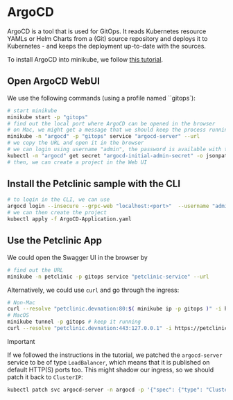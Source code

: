 # ArgoCD

ArgoCD is a tool that is used for GitOps. It reads Kubernetes resource YAMLs or
Helm Charts from a (Git) source repository and deploys it to Kubernetes - and keeps the
deployment up-to-date with the sources.

To install ArgoCD into minikube, we follow 
[this tutorial](https://redhat-scholars.github.io/argocd-tutorial/argocd-tutorial/01-setup.html).

## Open ArgoCD WebUI

We use the following commands (using a profile named ``gitops`):

```bash
# start minikube
minikube start -p "gitops"
# find out the local port where ArgoCD can be opened in the browser
# on Mac, we might get a message that we should keep the process running, otherwise, we'll get other ports
minikube -n "argocd" -p "gitops" service "argocd-server" --url
# we copy the URL and open it in the browser
# we can login using username "admin", the password is available with this command:
kubectl -n "argocd" get secret "argocd-initial-admin-secret" -o jsonpath="{.data.password}" | base64 -d
# then, we can create a project in the Web UI
```

## Install the Petclinic sample with the CLI

```bash
# to login in the CLI, we can use
argocd login --insecure --grpc-web "localhost:<port>"  --username "admin" --password "<password>"
# we can then create the project
kubectl apply -f ArgoCD-Application.yaml
```

## Use the Petclinic App

We could open the Swagger UI in the browser by

```bash
# find out the URL
minikube -n petclinic -p gitops service "petclinic-service" --url
```

Alternatively, we could use `curl` and go through the ingress: 

```bash
# Non-Mac
curl --resolve "petclinic.devnation:80:$( minikube ip -p gitops )" -i http://petclinic.devnation/api/pettypes
# MacOS
minikube tunnel -p gitops # keep it running
curl --resolve "petclinic.devnation:443:127.0.0.1" -i https://petclinic.devnation/api/pettypes --insecure
```

> [!IMPORTANT]
> If we followed the instructions in the tutorial, we patched the `argocd-server` service to be of type
> `LoadBalancer`, which means that it is published on default HTTP(S) ports too. This might shadow our
> ingress, so we should patch it back to `ClusterIP`:
> 
> ```bash
> kubectl patch svc argocd-server -n argocd -p '{"spec": {"type": "ClusterIP"}}'
> ```
